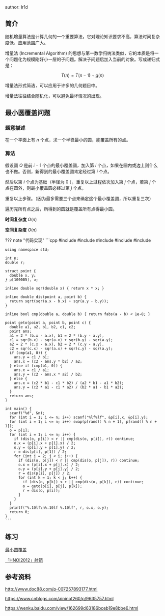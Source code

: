 author: Ir1d

## 简介

随机增量算法是计算几何的一个重要算法，它对理论知识要求不高，算法时间复杂度低，应用范围广大。

增量法 (Incremental Algorithm) 的思想与第一数学归纳法类似，它的本质是将一个问题化为规模刚好小一层的子问题。解决子问题后加入当前的对象。写成递归式是：

$$
T(n)=T(n-1)+g(n)
$$

增量法形式简洁，可以应用于许多的几何题目中。

增量法往往结合随机化，可以避免最坏情况的出现。

## 最小圆覆盖问题

### 题意描述

在一个平面上有 $n$ 个点，求一个半径最小的圆，能覆盖所有的点。

### 算法

假设圆 $O$ 是前 $i-1$ 个点的最小覆盖圆，加入第 $i$ 个点，如果在圆内或边上则什么也不做。否则，新得到的最小覆盖圆肯定经过第 $i$ 个点。

然后以第 $i$ 个点为基础（半径为 $0$ ），重复以上过程依次加入第 $j$ 个点，若第 $j$ 个点在圆外，则最小覆盖圆必经过第 $j$ 个点。

重复以上步骤。（因为最多需要三个点来确定这个最小覆盖圆，所以重复三次）

遍历完所有点之后，所得到的圆就是覆盖所有点得最小圆。

 **时间复杂度**  $O(n)$ 

 **空间复杂度**  $O(n)$ 

??? note "代码实现"
    ```cpp
    #include <cmath>
    #include <cstdio>
    #include <cstdlib>
    #include <cstring>
    #include <iostream>
    
    using namespace std;
    
    int n;
    double r;
    
    struct point {
      double x, y;
    } p[100005], o;
    
    inline double sqr(double x) { return x * x; }
    
    inline double dis(point a, point b) {
      return sqrt(sqr(a.x - b.x) + sqr(a.y - b.y));
    }
    
    inline bool cmp(double a, double b) { return fabs(a - b) < 1e-8; }
    
    point geto(point a, point b, point c) {
      double a1, a2, b1, b2, c1, c2;
      point ans;
      a1 = 2 * (b.x - a.x), b1 = 2 * (b.y - a.y),
      c1 = sqr(b.x) - sqr(a.x) + sqr(b.y) - sqr(a.y);
      a2 = 2 * (c.x - a.x), b2 = 2 * (c.y - a.y),
      c2 = sqr(c.x) - sqr(a.x) + sqr(c.y) - sqr(a.y);
      if (cmp(a1, 0)) {
        ans.y = c1 / b1;
        ans.x = (c2 - ans.y * b2) / a2;
      } else if (cmp(b1, 0)) {
        ans.x = c1 / a1;
        ans.y = (c2 - ans.x * a2) / b2;
      } else {
        ans.x = (c2 * b1 - c1 * b2) / (a2 * b1 - a1 * b2);
        ans.y = (c2 * a1 - c1 * a2) / (b2 * a1 - b1 * a2);
      }
      return ans;
    }
    
    int main() {
      scanf("%d", &n);
      for (int i = 1; i <= n; i++) scanf("%lf%lf", &p[i].x, &p[i].y);
      for (int i = 1; i <= n; i++) swap(p[rand() % n + 1], p[rand() % n + 1]);
      o = p[1];
      for (int i = 1; i <= n; i++) {
        if (dis(o, p[i]) < r || cmp(dis(o, p[i]), r)) continue;
        o.x = (p[i].x + p[1].x) / 2;
        o.y = (p[i].y + p[1].y) / 2;
        r = dis(p[i], p[1]) / 2;
        for (int j = 2; j < i; j++) {
          if (dis(o, p[j]) < r || cmp(dis(o, p[j]), r)) continue;
          o.x = (p[i].x + p[j].x) / 2;
          o.y = (p[i].y + p[j].y) / 2;
          r = dis(p[i], p[j]) / 2;
          for (int k = 1; k < j; k++) {
            if (dis(o, p[k]) < r || cmp(dis(o, p[k]), r)) continue;
            o = geto(p[i], p[j], p[k]);
            r = dis(o, p[i]);
          }
        }
      }
      printf("%.10lf\n%.10lf %.10lf", r, o.x, o.y);
      return 0;
    }
    ```

## 练习

 [最小圆覆盖](https://www.luogu.com.cn/problem/P1742) 

 [「HNOI2012」射箭](https://www.luogu.com.cn/problem/P3222) 

## 参考资料

 <http://www.doc88.com/p-007257893177.html> 

 <https://www.cnblogs.com/aininot260/p/9635757.html> 

 <https://wenku.baidu.com/view/162699d63186bceb19e8bbe6.html> 
